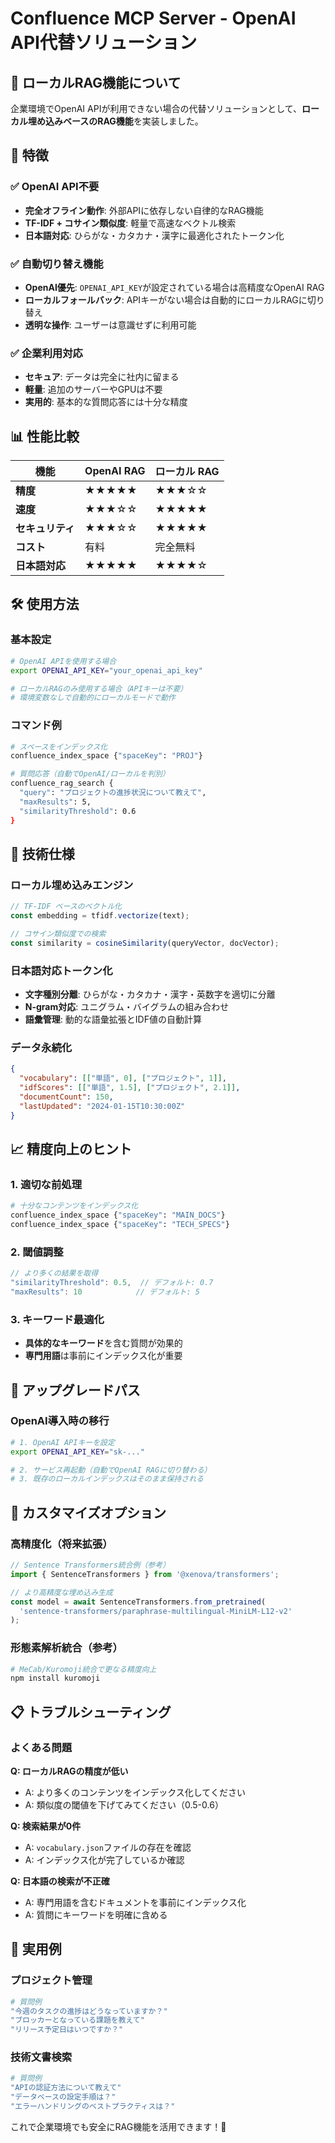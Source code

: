 # Confluence MCP Server - OpenAI API代替ソリューション

## 🚀 ローカルRAG機能について

企業環境でOpenAI APIが利用できない場合の代替ソリューションとして、**ローカル埋め込みベースのRAG機能**を実装しました。

## 🎯 特徴

### ✅ OpenAI API不要
- **完全オフライン動作**: 外部APIに依存しない自律的なRAG機能
- **TF-IDF + コサイン類似度**: 軽量で高速なベクトル検索
- **日本語対応**: ひらがな・カタカナ・漢字に最適化されたトークン化

### ✅ 自動切り替え機能
- **OpenAI優先**: `OPENAI_API_KEY`が設定されている場合は高精度なOpenAI RAG
- **ローカルフォールバック**: APIキーがない場合は自動的にローカルRAGに切り替え
- **透明な操作**: ユーザーは意識せずに利用可能

### ✅ 企業利用対応
- **セキュア**: データは完全に社内に留まる
- **軽量**: 追加のサーバーやGPUは不要
- **実用的**: 基本的な質問応答には十分な精度

## 📊 性能比較

| 機能 | OpenAI RAG | ローカル RAG |
|------|------------|--------------|
| **精度** | ★★★★★ | ★★★☆☆ |
| **速度** | ★★★☆☆ | ★★★★★ |
| **セキュリティ** | ★★★☆☆ | ★★★★★ |
| **コスト** | 有料 | 完全無料 |
| **日本語対応** | ★★★★★ | ★★★★☆ |

## 🛠 使用方法

### 基本設定

```bash
# OpenAI APIを使用する場合
export OPENAI_API_KEY="your_openai_api_key"

# ローカルRAGのみ使用する場合（APIキーは不要）
# 環境変数なしで自動的にローカルモードで動作
```

### コマンド例

```bash
# スペースをインデックス化
confluence_index_space {"spaceKey": "PROJ"}

# 質問応答（自動でOpenAI/ローカルを判別）
confluence_rag_search {
  "query": "プロジェクトの進捗状況について教えて",
  "maxResults": 5,
  "similarityThreshold": 0.6
}
```

## 🔧 技術仕様

### ローカル埋め込みエンジン
```typescript
// TF-IDF ベースのベクトル化
const embedding = tfidf.vectorize(text);

// コサイン類似度での検索
const similarity = cosineSimilarity(queryVector, docVector);
```

### 日本語対応トークン化
- **文字種別分離**: ひらがな・カタカナ・漢字・英数字を適切に分離
- **N-gram対応**: ユニグラム・バイグラムの組み合わせ
- **語彙管理**: 動的な語彙拡張とIDF値の自動計算

### データ永続化
```json
{
  "vocabulary": [["単語", 0], ["プロジェクト", 1]],
  "idfScores": [["単語", 1.5], ["プロジェクト", 2.1]],
  "documentCount": 150,
  "lastUpdated": "2024-01-15T10:30:00Z"
}
```

## 📈 精度向上のヒント

### 1. **適切な前処理**
```bash
# 十分なコンテンツをインデックス化
confluence_index_space {"spaceKey": "MAIN_DOCS"}
confluence_index_space {"spaceKey": "TECH_SPECS"}
```

### 2. **閾値調整**
```javascript
// より多くの結果を取得
"similarityThreshold": 0.5,  // デフォルト: 0.7
"maxResults": 10            // デフォルト: 5
```

### 3. **キーワード最適化**
- **具体的なキーワード**を含む質問が効果的
- **専門用語**は事前にインデックス化が重要

## 🔄 アップグレードパス

### OpenAI導入時の移行
```bash
# 1. OpenAI APIキーを設定
export OPENAI_API_KEY="sk-..."

# 2. サービス再起動（自動でOpenAI RAGに切り替わる）
# 3. 既存のローカルインデックスはそのまま保持される
```

## 🤖 カスタマイズオプション

### 高精度化（将来拡張）
```javascript
// Sentence Transformers統合例（参考）
import { SentenceTransformers } from '@xenova/transformers';

// より高精度な埋め込み生成
const model = await SentenceTransformers.from_pretrained(
  'sentence-transformers/paraphrase-multilingual-MiniLM-L12-v2'
);
```

### 形態素解析統合（参考）
```bash
# MeCab/Kuromoji統合で更なる精度向上
npm install kuromoji
```

## 📋 トラブルシューティング

### よくある問題

**Q: ローカルRAGの精度が低い**
- A: より多くのコンテンツをインデックス化してください
- A: 類似度の閾値を下げてみてください（0.5-0.6）

**Q: 検索結果が0件**
- A: `vocabulary.json`ファイルの存在を確認
- A: インデックス化が完了しているか確認

**Q: 日本語の検索が不正確**
- A: 専門用語を含むドキュメントを事前にインデックス化
- A: 質問にキーワードを明確に含める

## 🎯 実用例

### プロジェクト管理
```bash
# 質問例
"今週のタスクの進捗はどうなっていますか？"
"ブロッカーとなっている課題を教えて"
"リリース予定日はいつですか？"
```

### 技術文書検索
```bash
# 質問例
"APIの認証方法について教えて"
"データベースの設定手順は？"
"エラーハンドリングのベストプラクティスは？"
```

これで企業環境でも安全にRAG機能を活用できます！🎉